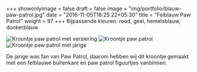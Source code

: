 +++
showonlyimage = false
draft = false
image = "img/portfolio/blauw-paw-patrol.jpg"
date = "2016-11-05T18:25:22+05:30"
title = "Felblauw Paw Patrol"
weight = 97
+++
Bijpassende kleuren: rood, geel, hemelsblauw, donkerblauw
<!--more-->
![Kroontje paw patrol met versiering][1]
![Kroontje paw patrol][2]
![Kroontje paw patrol met jarige][3]

De jarige was fan van Paw Patrol, daarom hebben wij dit kroontje gemaakt met een felblauwe buitenkant en paw patrol figuurtjes vanbinnen.


[1]: /img/portfolio/blauw-paw-patrol.jpg
[2]: /img/portfolio/alternatieven/blauw_paw_patrol_plain.jpg
[3]: /img/portfolio/alternatieven/paw_patrol_voorbeeld.jpg
